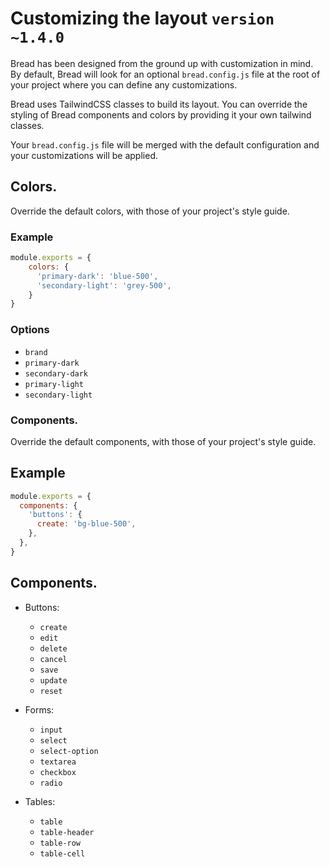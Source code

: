# Customizing the layout  `version ~1.4.0`
Bread has been designed from the ground up with customization in mind.
By default, Bread will look for an optional `bread.config.js` file at the root of your project where you can define any
customizations.

Bread uses TailwindCSS classes to build its layout. You can override the styling of Bread components and colors by providing it
your own tailwind classes.

Your `bread.config.js` file will be merged with the default configuration and your customizations will be applied.

## Colors.
Override the default colors, with those of your project's style guide.

### Example
```js
module.exports = {
    colors: {
      'primary-dark': 'blue-500',
      'secondary-light': 'grey-500',
    }
}
```

### Options
- `brand`
- `primary-dark`
- `secondary-dark`
- `primary-light`
- `secondary-light`
  
### Components.
Override the default components, with those of your project's style guide.

## Example
```js
module.exports = {
  components: {
    'buttons': {
      create: 'bg-blue-500',
    },
  },
}
```

## Components.
- Buttons:
  - `create`
  - `edit`
  - `delete`
  - `cancel`
  - `save`
  - `update`
  - `reset`

- Forms:
  - `input`
  - `select`
  - `select-option`
  - `textarea`
  - `checkbox`
  - `radio`

- Tables:
  - `table`
  - `table-header`
  - `table-row`
  - `table-cell`
